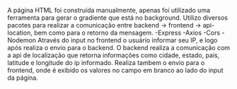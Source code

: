 A página HTML foi construída manualmente, apenas foi utilizado uma ferramenta para gerar o gradiente que está no background.
Utilizo diversos pacotes para realizar a comunicação entre backend -> frontend -> api-location, bem como para o retorno da mensagem.
    -Express
    -Axios
    -Cors
    -Nodemon
Através do input no frontend o usuário informar seu IP, e logo após realiza o envio para o backend.
O backend realiza a comunicação com a api de localização que retorna informações como cidade, estado, pais, latitude e longitude do ip informado.
Realiza tambem o envio para o frontend, onde é exibido os valores no campo em branco ao lado do input da página.